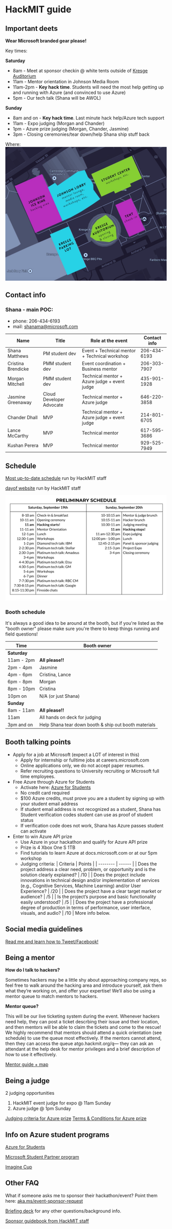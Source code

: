 # HackMIT guide

## Important deets
**Wear Microsoft branded gear please!** 

Key times:

**Saturday**
- 8am - Meet at sponsor checkin @ white tents outside of [Kresge Auditorium](https://www.google.com/maps/place/Kresge+Auditorium/@42.3577976,-71.1011636,15z/data=!4m8!1m2!2m1!1skresge+auditorium!3m4!1s0x89e37a007a8bbfe5:0x1571262b039a43bd!8m2!3d42.3581353!4d-71.0950313)
- 11am - Mentor orientation in Johnson Media Room
- 11am-2pm - **Key hack time**. Students will need the most help getting up and running with Azure (and convinced to use Azure)
- 5pm - Our tech talk (Shana will be AWOL)

**Sunday**
- 8am and on - **Key hack time**. Last minute hack help/Azure tech support
- 11am - Expo judging (Morgan and Chander)
- 1pm - Azure prize judging (Morgan, Chander, Jasmine)
- 3pm - Closing ceremonies/tear down/help Shana ship stuff back

Where:
![](mitmap.png)
 

## Contact info
### Shana - main POC: 
- phone: 206-434-6193
- mail: shanama@microsoft.com

| Name               | Title                    |  Role at the event                            | Contact info |
| ------------------ | ------------------------ | --------------------------------------------- | ------------ |
| Shana Matthews     | PM student dev           | Event + Technical mentor + Technical workshop | 206-434-6193 |
| Cristina Brendicke | PMM student dev          | Event coordination + Business mentor          | 206-303-7907 |
| Morgan Mitchell    | PMM student dev          | Technical mentor + Azure judge + event judge  | 435-901-1928 |
| Jasmine Greenaway  | Cloud Developer Advocate | Technical mentor + Azure judge                | 646-220-3858 |
| Chander Dhall      | MVP                      | Technical mentor + Azure judge + event judge  | 214-801-6705 |
| Lance McCarthy     | MVP                      | Technical mentor                              | 617-595-3686 |
| Kushan Perera      | MVP                      | Technical mentor                              | 929-525-7949 |




## Schedule
[Most up-to-date schedule](http://go.hackmit.org/sponsor-schedule) run by HackMIT staff

[dayof website](http://go.hackmit.org/dayof) run by HackMIT staff

![](hackmit_prelimschedule.png)

### Booth schedule
It's always a good idea to be around at the booth, but if you're listed as the "booth owner" please make sure you're there to keep things running and field questions!

| Time               | Booth owner                                           | 
| ------------------ | ----------------------------------------------------- |
| **Saturday**       |                                                       |
| 11am - 2pm         | **All please!!**                                      |
| 2pm - 4pm          | Jasmine                                               |
| 4pm - 6pm          | Cristina, Lance                                       |
| 6pm - 8pm          | Morgan                                                |
| 8pm - 10pm         | Cristina                                              |
| 10pm on            | N/A (or just Shana)                                   |
| **Sunday**         |                                                       |
| 8am - 11am         | **All please!!**                                      |
| 11am               | All hands on deck for judging                         |
| 3pm and on         | Help Shana tear down booth & ship out booth materials |  

## Booth talking points
- Apply for a job at Microsoft (expect a LOT of interest in this)
   - Apply for internship or fulltime jobs at careers.microsoft.com
   - Online applications only, we do not accept paper resumes.
   - Refer recruiting questions to University recruiting or Microsoft full time employees.
- Free Azure through Azure for Students
   - Activate here: [Azure for Students](https://aka.ms/a4s)
   - No credit card required
   - $100 Azure credits, must prove you are a student by signing up with your student email address
   - If student email address is not recognized as a student, Shana has Student verification codes student can use as proof of student status
   - If verification code does not work, Shana has Azure passes student can activate
- Enter to win Azure API prize
   - Use Azure in your hackathon and qualify for Azure API prize
   - Prize is 4 Xbox One S 1TB
   - Find tutorials to learn Azure at docs.microsoft.com or at our 5pm workshop
   - Judging criteria:
     | Criteria | Points |
     | -------- | ------ |
     | Does the project address a clear need, problem, or opportunity and is the solution clearly explained? | /10 |
     | Does the project include innovations in technical design and/or implementation of services (e.g., Cognitive Services, Machine Learning) and/or User Experience? | /20 |
     | Does the project have a clear target market or audience? | /5 |
     | Is the project’s purpose and basic functionality easily understood? | /5 |
     | Does the project have a professional degree of production in terms of performance, user interface, visuals, and audio? | /10 |
     More info below.


## Social media guidelines
[Read me and learn how to Tweet/Facebook!](../socialguidance.pdf)

## Being a mentor
**How do I talk to hackers?​** 

Sometimes hackers may be a little shy about approaching company reps, so feel free to walk around the hacking area and introduce yourself, ask them what they’re working on, and offer your expertise! We’ll also be using a mentor queue to match mentors to hackers.

**Mentor queue?**​ ​

This will be our live ticketing system during the event. Whenever hackers need help, they can post a ticket descrbing their issue and their location, and then mentors will be able to claim the tickets and come to the rescue! We highly recommend that mentors should attend a quick orientation (see schedule) to use the queue most effectively. If the mentors cannot attend, then they can access the queue at ​go.hackmit.org/q​— they can ask an attendant at the help desk for mentor privileges and a brief description of how to use it effectively.


[Mentor guide + map](hackmit_mentorguide.pdf)

## Being a judge
2 judging opportunities
1. HackMIT event judge for expo @ 11am Sunday
1. Azure judge @ 1pm Sunday

[Judging criteria for Azure prize](../hackjudging.png)
[Terms & Conditions for Azure prize](TCs.pdf)



## Info on Azure student programs
[Azure for Students](https://aka.ms/a4s)

[Microsoft Student Partner program](https://imagine.microsoft.com/en-us/msp)

[Imagine Cup](https://imaginecup.microsoft.com/en-us/Events?id=0)

## Other FAQ
What if someone asks me to sponsor their hackathon/event?
Point them here: [aka.ms/event-sponsor-request](https://aka.ms/event-sponsor-request)

[Briefing deck](hackmit_briefingdeck.pdf) for any other questions/background info.

[Sponsor guidebook from HackMIT staff](hackmit_sponsorshipguide.pdf)

